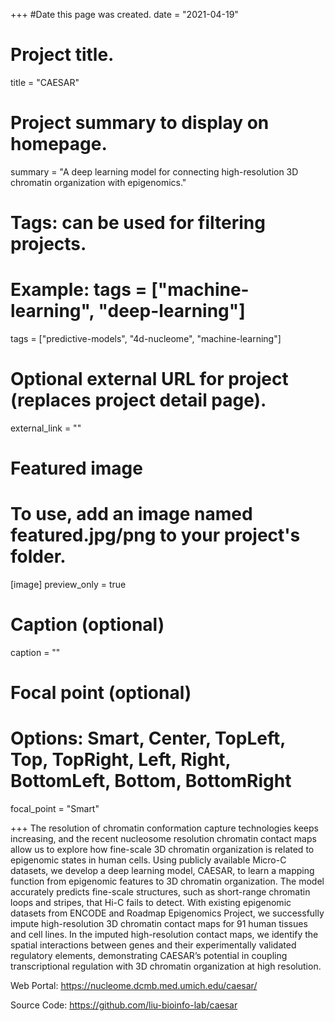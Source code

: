 +++
#Date this page was created.
date = "2021-04-19"

# Project title.
title = "CAESAR"

# Project summary to display on homepage.
summary = "A deep learning model for connecting high-resolution 3D chromatin organization with epigenomics."

# Tags: can be used for filtering projects.
# Example: tags = ["machine-learning", "deep-learning"]
tags = ["predictive-models", "4d-nucleome", "machine-learning"]

# Optional external URL for project (replaces project detail page).
external_link = ""

# Featured image
# To use, add an image named featured.jpg/png to your project's folder.
[image] 
 preview_only = true

# Caption (optional)
caption = ""

# Focal point (optional)
# Options: Smart, Center, TopLeft, Top, TopRight, Left, Right, BottomLeft, Bottom, BottomRight
focal_point = "Smart"

+++
The resolution of chromatin conformation capture technologies keeps increasing, and the recent nucleosome resolution chromatin contact maps allow us to explore how fine-scale 3D chromatin organization is related to epigenomic states in human cells. Using publicly available Micro-C datasets, we develop a deep learning model, CAESAR, to learn a mapping function from epigenomic features to 3D chromatin organization. The model accurately predicts fine-scale structures, such as short-range chromatin loops and stripes, that Hi-C fails to detect. With existing epigenomic datasets from ENCODE and Roadmap Epigenomics Project, we successfully impute high-resolution 3D chromatin contact maps for 91 human tissues and cell lines. In the imputed high-resolution contact maps, we identify the spatial interactions between genes and their experimentally validated regulatory elements, demonstrating CAESAR’s potential in coupling transcriptional regulation with 3D chromatin organization at high resolution.

Web Portal: https://nucleome.dcmb.med.umich.edu/caesar/

Source Code: https://github.com/liu-bioinfo-lab/caesar